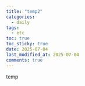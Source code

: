 ```yaml
---
title: "temp2"
categories:
  - daily
tags:
  - etc
toc: true
toc_sticky: true
date: 2025-07-04
last_modified_at: 2025-07-04
comments: true
---
```


temp